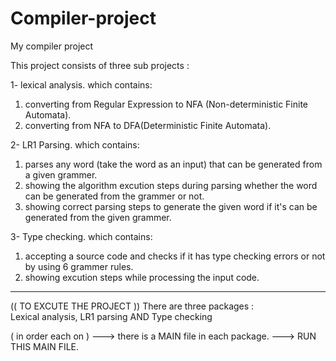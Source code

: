 # Compiler-project
My compiler project 

This project consists of three sub projects :

1- lexical analysis.
which contains: 
1) converting from Regular Expression to NFA (Non-deterministic Finite Automata).
2) converting from NFA to DFA(Deterministic Finite Automata).

2- LR1 Parsing.
which contains:            
1) parses any word (take the word as an input) that can be generated from a given grammer.
2) showing the algorithm excution steps during parsing whether the word can be generated from the grammer or not.
3) showing correct parsing steps to generate the given word if it's can be generated from the given grammer.

3- Type checking.
which contains: 
1) accepting a source code and checks if it has type checking errors or not by using 6 grammer rules.
2) showing excution steps while processing the input code.
         
 -----------------------------------------------------------------------------------------------------
         
(( TO EXCUTE THE PROJECT ))
There are three packages :  
Lexical analysis, LR1 parsing AND Type checking
                
( in order each on )
---> there is a MAIN file in each package.
---> RUN THIS MAIN FILE.
